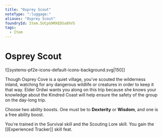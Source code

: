 ```yaml
---
title: "Osprey Scout"
noteType: ":luggage:"
aliases: "Osprey Scout"
foundryId: Item.5UCpG9MXEDSa8hV5
tags:
  - Item
---
```


# Osprey Scout
![[systems-pf2e-icons-default-icons-background.svg|150]]

Though Osprey Cove is a quiet village, you've scouted the wilderness inland, watching for any dangerous wildlife or creatures in order to keep it that way. Elder Ordwi wants you along on this trip because she knows your knowledge about the Kindred Coast will help ensure the safety of the group on the day-long trip.

Choose two ability boosts. One must be to **Dexterity** or **Wisdom**, and one is a free ability boost.

You're trained in the Survival skill and the Scouting Lore skill. You gain the [[Experienced Tracker]] skill feat.
